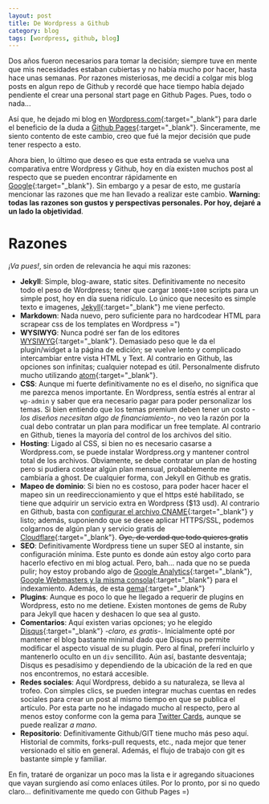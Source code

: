 ```yaml
---
layout: post
title: De Wordpress a Github
category: blog
tags: [wordpress, github, blog]
---
```


Dos años fueron necesarios para tomar la decisión; siempre tuve en mente que mis necesidades estaban cubiertas y no había mucho por hacer, hasta hace unas semanas. Por razones misteriosas, me decidí a colgar mis blog posts en algun repo de Github y recordé que hace tiempo había dejado pendiente el crear una personal start page en Github Pages. Pues, todo o nada...

Así que, he dejado mi blog en [Wordpress.com](https://wordpress.com/){:target="_blank"} para darle el beneficio de la duda a [Github Pages](https://pages.github.com/){:target="_blank"}. Sinceramente, me siento contento de este cambio, creo que fué la mejor decisión que pude tener respecto a esto.

Ahora bien, lo último que deseo es que esta entrada se vuelva una comparativa entre Wordpress y Github, hoy en día existen muchos post al respecto que se pueden encontrar rápidamente en [Google](https://www.google.com.mx/#q=wordpress+vs+github+pages){:target="_blank"}. Sin embargo y a pesar de esto, me gustaría mencionar las razones que me han llevado a realizar este cambio. **Warning: todas las razones son gustos y perspectivas personales. Por hoy, dejaré a un lado la objetividad**.

# Razones
*¡Va pues!*, sin orden de relevancia he aqui mis razones:

  - **Jekyll**: Simple, blog-aware, static sites. Definitivamente no necesito todo el peso de Wordpress; tener que cargar `1000E+1000` scripts para un simple post, hoy en día suena ridículo. Lo único que necesito es simple texto e imagenes, [Jekyll](https://jekyllrb.com){:target="_blank"} me viene perfecto.
  - **Markdown**: Nada nuevo, pero suficiente para no hardcodear HTML para scrapear css de los templates en Wordpress =")
  - **WYSIWYG**: Nunca podré ser fan de los editores [WYSIWYG](https://en.wikipedia.org/wiki/WYSIWYG){:target="_blank"}. Demasiado peso que le da el plugin/widget a la página de edición; se vuelve lento y complicado intercambiar entre vista HTML y Text. Al contrario en Github, las opciones son infinitas; cualquier notepad es útil. Personalmente disfruto mucho utilizando [atom](http://atom.io){:target="_blank"}.
  - **CSS**: Aunque mi fuerte definitivamente no es el diseño, no significa que me parezca menos importante. En Wordpress, sentía estrés al entrar al `wp-admin` y saber que era necesario pagar para poder personalizar los temas. Si bien entiendo que los temas premium deben tener un costo *-los diseños necesitan algo de financiamiento-*, no veo la razón por la cual debo contratar un plan para modificar un free template. Al contrario en Github, tienes la mayoría del control de los archivos del sitio.
- **Hosting**: Ligado al CSS, si bien no es necesario casarse a Wordpress.com, se puede instalar Wordpress.org y mantener control total de los archivos. Obviamente, se debe contratar un plan de hosting pero si pudiera costear algún plan mensual, probablemente me cambiaría a ghost. De cualquier forma, con Jekyll en Github es gratis.
- **Mapeo de dominio**: Si bien no es costoso, para poder hacer hacer el mapeo sin un reedireccionamiento y que el https esté habilitado, se tiene que adquirir un servicio extra en Wordpress ($13 usd). Al contrario en Github, basta con [configurar el archivo CNAME](https://help.github.com/articles/using-a-custom-domain-with-github-pages/){:target="_blank"} y listo; además, suponiendo que se desee aplicar HTTPS/SSL, podemos colgarnos de algún plan y servicio gratis de [Cloudflare](https://www.cloudflare.com/){:target="_blank"}. <del>Oye, de verdad que todo quieres gratis</del>
- **SEO**: Definitivamente Wordpress tiene un super SEO al instante, sin configuración mínima. Este punto es donde aún estoy algo corto para hacerlo efectivo en mi blog actual. Pero, bah... nada que no se pueda pulir; hoy estoy probando algo de [Google Analytics](https://analytics.google.com){:target="_blank"}, [Google Webmasters y la misma consola](https://www.google.com/webmasters){:target="_blank"} para el indexamiento. Además, de esta [gema](https://github.com/jekyll/jekyll-seo-tag){:target="_blank"}
- **Plugins**: Aunque es poco lo que he llegado a requerir de plugins en Wordpress, esto no me detiene. Existen montones de gems de Ruby para Jekyll que hacen y deshacen lo que sea al gusto.
- **Comentarios**: Aquí existen varias opciones; yo he elegido [Disqus](https://disqus.com){:target="_blank"} *-claro, es gratis-*. Inicialmente opté por mantener el blog bastante minimal dado que Disqus no permite modificar el aspecto visual de su plugin. Pero al final, preferí incluirlo y mantenerlo oculto en un `div` sencillito. Aún así, bastante desventaja; Disqus es pesadísimo y dependiendo de la ubicación de la red en que nos encontremos, no estará accesible.
- **Redes sociales**: Aquí Wordpress, debido a su naturaleza, se lleva al trofeo. Con simples clics, se pueden integrar muchas cuentas en redes sociales para crear un post al mismo tiempo en que se publica el artículo. Por esta parte no he indagado mucho al respecto, pero al menos estoy conforme con la gema para [Twitter Cards](https://dev.twitter.com/cards/overview), aunque se puede realizar *a mano*.
- **Repositorio**: Definitivamente Github/GIT tiene mucho más peso aquí. Historial de commits, forks-pull requests, etc., nada mejor que tener versionado el sitio en general. Además, el flujo de trabajo con git es bastante simple y familiar.

En fin, trataré de organizar un poco mas la lista e ir agregando situaciones que vayan surgiendo así como enlaces útiles. Por lo pronto, por si no quedo claro... definitivamente me quedo con Github Pages =)
